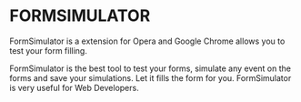 # FORMSIMULATOR 
FormSimulator is a extension for Opera and Google Chrome allows you to test your form filling.

FormSimulator is the best tool to test your forms, simulate any event on the forms and save your simulations. Let it fills the form for you. 
FormSimulator is very useful for Web Developers.
